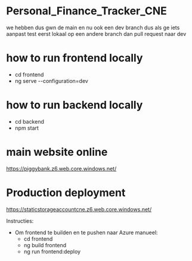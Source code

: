 # Personal_Finance_Tracker_CNE

we hebben dus gwn de main en nu ook een dev branch
dus als ge iets aanpast test eerst lokaal op een andere branch
dan pull request naar dev

# how to run frontend locally
- cd frontend
- ng serve --configuration=dev

# how to run backend locally
- cd backend
- npm start

# main website online
https://piggybank.z6.web.core.windows.net/

# Production deployment
https://staticstorageaccountcne.z6.web.core.windows.net/



Instructies:
- Om frontend te builden en te pushen naar Azure manueel:
    - cd frontend
    - ng build frontend
    - ng run frontend:deploy